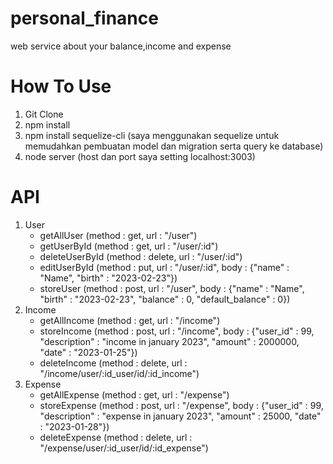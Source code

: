 # personal_finance
web service about your balance,income and expense
# How To Use
1. Git Clone
2. npm install
3. npm install sequelize-cli (saya menggunakan sequelize untuk memudahkan pembuatan model dan migration serta query ke database)
4. node server (host dan port saya setting localhost:3003)
# API
1. User
    - getAllUser (method : get, url : "/user")
    - getUserById (method : get, url : "/user/:id")
    - deleteUserById (method : delete, url : "/user/:id")
    - editUserById (method : put, url : "/user/:id", body : {"name" : "Name", "birth" : "2023-02-23"})
    - storeUser (method : post, url : "/user", body : {"name" : "Name", "birth" : "2023-02-23", "balance" : 0, "default_balance" : 0})
2. Income
    - getAllIncome (method : get, url : "/income")
    - storeIncome (method : post, url : "/income", body : {"user_id" : 99, "description" : "income in january 2023", "amount" : 2000000, "date" : "2023-01-25"})
    - deleteIncome (method : delete, url : "/income/user/:id_user/id/:id_income")
3. Expense
    - getAllExpense (method : get, url : "/expense")
    - storeExpense (method : post, url : "/expense", body : {"user_id" : 99, "description" : "expense in january 2023", "amount" : 25000, "date" : "2023-01-28"})
    - deleteExpense (method : delete, url : "/expense/user/:id_user/id/:id_expense")
